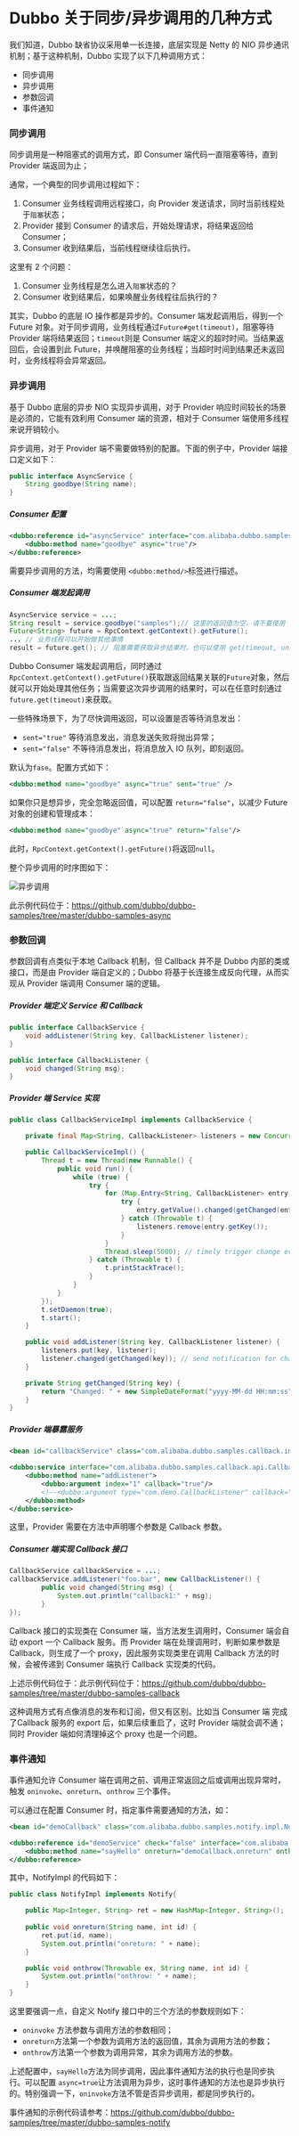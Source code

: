 # Dubbo 关于同步/异步调用的几种方式

我们知道，Dubbo 缺省协议采用单一长连接，底层实现是 Netty 的 NIO 异步通讯机制；基于这种机制，Dubbo 实现了以下几种调用方式：

* 同步调用
* 异步调用
* 参数回调
* 事件通知

### 同步调用

同步调用是一种阻塞式的调用方式，即 Consumer 端代码一直阻塞等待，直到 Provider 端返回为止；

通常，一个典型的同步调用过程如下：

1. Consumer 业务线程调用远程接口，向 Provider 发送请求，同时当前线程处于`阻塞`状态；
2. Provider 接到 Consumer 的请求后，开始处理请求，将结果返回给 Consumer；
3. Consumer 收到结果后，当前线程继续往后执行。

这里有 2 个问题：

1. Consumer 业务线程是怎么进入`阻塞`状态的？
2. Consumer 收到结果后，如果唤醒业务线程往后执行的？

其实，Dubbo 的底层 IO 操作都是异步的。Consumer 端发起调用后，得到一个 Future 对象。对于同步调用，业务线程通过`Future#get(timeout)`，阻塞等待 Provider 端将结果返回；`timeout`则是 Consumer 端定义的超时时间。当结果返回后，会设置到此 Future，并唤醒阻塞的业务线程；当超时时间到结果还未返回时，业务线程将会异常返回。

### 异步调用

基于 Dubbo 底层的异步 NIO 实现异步调用，对于 Provider 响应时间较长的场景是必须的，它能有效利用 Consumer 端的资源，相对于 Consumer 端使用多线程来说开销较小。

异步调用，对于 Provider 端不需要做特别的配置。下面的例子中，Provider 端接口定义如下：

```java
public interface AsyncService {
    String goodbye(String name);
}
```

##### Consumer 配置

```xml
<dubbo:reference id="asyncService" interface="com.alibaba.dubbo.samples.async.api.AsyncService">
    <dubbo:method name="goodbye" async="true"/>
</dubbo:reference>
```

需要异步调用的方法，均需要使用 `<dubbo:method/>`标签进行描述。

##### Consumer 端发起调用

```java
AsyncService service = ...;
String result = service.goodbye("samples");// 这里的返回值为空，请不要使用
Future<String> future = RpcContext.getContext().getFuture();
... // 业务线程可以开始做其他事情
result = future.get(); // 阻塞需要获取异步结果时，也可以使用 get(timeout, unit) 设置超时时间
```

Dubbo Consumer 端发起调用后，同时通过`RpcContext.getContext().getFuture()`获取跟返回结果关联的`Future`对象，然后就可以开始处理其他任务；当需要这次异步调用的结果时，可以在任意时刻通过`future.get(timeout)`来获取。

一些特殊场景下，为了尽快调用返回，可以设置是否等待消息发出：

* `sent="true"` 等待消息发出，消息发送失败将抛出异常；
* `sent="false"` 不等待消息发出，将消息放入 IO 队列，即刻返回。

默认为`fase`。配置方式如下：

```xml
<dubbo:method name="goodbye" async="true" sent="true" />
```

如果你只是想异步，完全忽略返回值，可以配置 `return="false"`，以减少 Future 对象的创建和管理成本：

```xml
<dubbo:method name="goodbye" async="true" return="false"/>
```

此时，`RpcContext.getContext().getFuture()`将返回`null`。

整个异步调用的时序图如下：

![异步调用](../../img/blog/dubbo-async.svg)

此示例代码位于：https://github.com/dubbo/dubbo-samples/tree/master/dubbo-samples-async

### 参数回调

参数回调有点类似于本地 Callback 机制，但 Callback 并不是 Dubbo 内部的类或接口，而是由 Provider 端自定义的；Dubbo 将基于长连接生成反向代理，从而实现从 Provider 端调用 Consumer 端的逻辑。

##### Provider 端定义 Service 和 Callback

```java
public interface CallbackService {
    void addListener(String key, CallbackListener listener);
}

public interface CallbackListener {
    void changed(String msg);
}
```

##### Provider 端 Service 实现

```java
public class CallbackServiceImpl implements CallbackService {

    private final Map<String, CallbackListener> listeners = new ConcurrentHashMap<String, CallbackListener>();

    public CallbackServiceImpl() {
        Thread t = new Thread(new Runnable() {
            public void run() {
                while (true) {
                    try {
                        for (Map.Entry<String, CallbackListener> entry : listeners.entrySet()) {
                            try {
                                entry.getValue().changed(getChanged(entry.getKey()));
                            } catch (Throwable t) {
                                listeners.remove(entry.getKey());
                            }
                        }
                        Thread.sleep(5000); // timely trigger change event
                    } catch (Throwable t) {
                        t.printStackTrace();
                    }
                }
            }
        });
        t.setDaemon(true);
        t.start();
    }

    public void addListener(String key, CallbackListener listener) {
        listeners.put(key, listener);
        listener.changed(getChanged(key)); // send notification for change
    }

    private String getChanged(String key) {
        return "Changed: " + new SimpleDateFormat("yyyy-MM-dd HH:mm:ss").format(new Date());
    }
}
```

##### Provider 端暴露服务

```xml
<bean id="callbackService" class="com.alibaba.dubbo.samples.callback.impl.CallbackServiceImpl"/>

<dubbo:service interface="com.alibaba.dubbo.samples.callback.api.CallbackService" ref="callbackService" connections="1" callbacks="1000">
    <dubbo:method name="addListener">
        <dubbo:argument index="1" callback="true"/>
        <!--<dubbo:argument type="com.demo.CallbackListener" callback="true" />-->
    </dubbo:method>
</dubbo:service>
```

这里，Provider 需要在方法中声明哪个参数是 Callback 参数。

##### Consumer 端实现 Callback 接口

```java
CallbackService callbackService = ...;
callbackService.addListener("foo.bar", new CallbackListener() {
        public void changed(String msg) {
            System.out.println("callback1:" + msg);
        }
});
```

Callback 接口的实现类在 Consumer 端，当方法发生调用时，Consumer 端会自动 export 一个 Callback 服务。而 Provider 端在处理调用时，判断如果参数是 Callback，则生成了一个 proxy，因此服务实现类里在调用 Callback 方法的时候，会被传递到 Consumer 端执行 Callback 实现类的代码。

上述示例代码位于：此示例代码位于：https://github.com/dubbo/dubbo-samples/tree/master/dubbo-samples-callback

这种调用方式有点像消息的发布和订阅，但又有区别。比如当 Consumer 端 完成了Callback 服务的 export 后，如果后续重启了，这时 Provider 端就会调不通；同时 Provider 端如何清理掉这个 proxy 也是一个问题。

### 事件通知

事件通知允许 Consumer 端在调用之前、调用正常返回之后或调用出现异常时，触发 `oninvoke`、`onreturn`、`onthrow` 三个事件。

可以通过在配置 Consumer 时，指定事件需要通知的方法，如：

```xml
<bean id="demoCallback" class="com.alibaba.dubbo.samples.notify.impl.NotifyImpl" />

<dubbo:reference id="demoService" check="false" interface="com.alibaba.dubbo.samples.notify.api.DemoService" version="1.0.0" group="cn">
    <dubbo:method name="sayHello" onreturn="demoCallback.onreturn" onthrow="demoCallback.onthrow"/>
</dubbo:reference>
```

其中，NotifyImpl 的代码如下：

```java
public class NotifyImpl implements Notify{

    public Map<Integer, String> ret = new HashMap<Integer, String>();
    
    public void onreturn(String name, int id) {
        ret.put(id, name);
        System.out.println("onreturn: " + name);
    }

    public void onthrow(Throwable ex, String name, int id) {
        System.out.println("onthrow: " + name);
    }
}
```

这里要强调一点，自定义 Notify 接口中的三个方法的参数规则如下：

*  `oninvoke` 方法参数与调用方法的参数相同；
* `onreturn`方法第一个参数为调用方法的返回值，其余为调用方法的参数；
* `onthrow`方法第一个参数为调用异常，其余为调用方法的参数。

上述配置中，`sayHello`方法为同步调用，因此事件通知方法的执行也是同步执行。可以配置 `async=true`让方法调用为异步，这时事件通知的方法也是异步执行的。特别强调一下，`oninvoke`方法不管是否异步调用，都是同步执行的。

事件通知的示例代码请参考：https://github.com/dubbo/dubbo-samples/tree/master/dubbo-samples-notify
